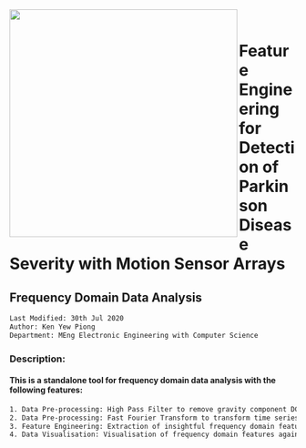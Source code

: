 <div>
<img src="https://upload.wikimedia.org/wikipedia/sco/thumb/d/d1/University_College_London_logo.svg/1280px-University_College_London_logo.svg.png" width="400px" align = "left"/>
</div>
<br>

# Feature Engineering for Detection of Parkinson Disease Severity with Motion Sensor Arrays
## Frequency Domain Data Analysis
```tex
Last Modified: 30th Jul 2020
Author: Ken Yew Piong
Department: MEng Electronic Engineering with Computer Science
```
### Description:
#### This is a standalone tool for frequency domain data analysis with the following features: 
```tex
1. Data Pre-processing: High Pass Filter to remove gravity component DC offset of accelerometer sensor data
2. Data Pre-processing: Fast Fourier Transform to transform time series sensor data into discrete frequency components
3. Feature Engineering: Extraction of insightful frequency domain features of PD gestures using statistical tools (e.g.: mean, std, iqr, skewness, kurtosis) 
4. Data Visualisation: Visualisation of frequency domain features against different levels of UPDRS rating PD severity
```
